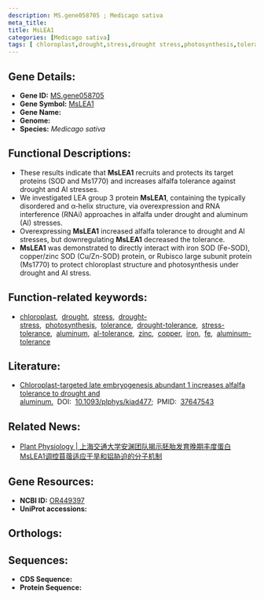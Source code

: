 ```yaml
---
description: MS.gene058705 ; Medicago sativa
meta_title:
title: MsLEA1
categories: [Medicago sativa]
tags: [ chloroplast,drought,stress,drought stress,photosynthesis,tolerance,drought tolerance,stress tolerance,aluminum,al tolerance,zinc,copper,iron,fe,aluminum tolerance ]
---
```


## Gene Details:
- **Gene ID:**	[MS.gene058705]()
- **Gene Symbol:** <u> MsLEA1 </u>
- **Gene Name:** 
- **Genome:** []()
- **Species:** *Medicago sativa*

## Functional Descriptions:
   - These results indicate that **MsLEA1** recruits and protects its target proteins (SOD and Ms1770) and increases alfalfa tolerance against drought and Al stresses.
   - We investigated LEA group 3 protein **MsLEA1**, containing the typically disordered and α-helix structure, via overexpression and RNA interference (RNAi) approaches in alfalfa under drought and aluminum (Al) stresses.
   - Overexpressing **MsLEA1** increased alfalfa tolerance to drought and Al stresses, but downregulating **MsLEA1** decreased the tolerance.
   - **MsLEA1** was demonstrated to directly interact with iron SOD (Fe-SOD), copper/zinc SOD (Cu/Zn-SOD) protein, or Rubisco large subunit protein (Ms1770) to protect chloroplast structure and photosynthesis under drought and Al stress.

## Function-related keywords:
   - [chloroplast](/tags/chloroplast/),&nbsp;&nbsp;[drought](/tags/drought/),&nbsp;&nbsp;[stress](/tags/stress/),&nbsp;&nbsp;[drought-stress](/tags/drought-stress/),&nbsp;&nbsp;[photosynthesis](/tags/photosynthesis/),&nbsp;&nbsp;[tolerance](/tags/tolerance/),&nbsp;&nbsp;[drought-tolerance](/tags/drought-tolerance/),&nbsp;&nbsp;[stress-tolerance](/tags/stress-tolerance/),&nbsp;&nbsp;[aluminum](/tags/aluminum/),&nbsp;&nbsp;[al-tolerance](/tags/al-tolerance/),&nbsp;&nbsp;[zinc](/tags/zinc/),&nbsp;&nbsp;[copper](/tags/copper/),&nbsp;&nbsp;[iron](/tags/iron/),&nbsp;&nbsp;[fe](/tags/fe/),&nbsp;&nbsp;[aluminum-tolerance](/tags/aluminum-tolerance/)

## Literature:
   - [Chloroplast-targeted late embryogenesis abundant 1 increases alfalfa tolerance to drought and aluminum.]( https://academic.oup.com/plphys/advance-article/doi/10.1093/plphys/kiad477/7255831)&nbsp;&nbsp;DOI:&nbsp;&nbsp;[10.1093/plphys/kiad477](https://academic.oup.com/plphys/advance-article/doi/10.1093/plphys/kiad477/7255831);&nbsp;&nbsp;PMID:&nbsp;&nbsp;[37647543](https://pubmed.ncbi.nlm.nih.gov/37647543/)

## Related News:
   - [Plant Physiology | 上海交通大学安渊团队揭示胚胎发育晚期丰度蛋白MsLEA1调控苜蓿适应干旱和铝胁迫的分子机制](https://mp.weixin.qq.com/s/gzZMgr8YXc8h5S8RAEEZRg)

## Gene Resources:
- **NCBI ID:**  [OR449397](https://www.ncbi.nlm.nih.gov/gene/?term=OR449397)
- **UniProt accessions:** [](https://www.uniprot.org/uniprotkb//entry)

## Orthologs:

## Sequences:
- **CDS Sequence:**
- **Protein Sequence:**
